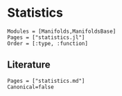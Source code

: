 # Statistics

```@autodocs
Modules = [Manifolds,ManifoldsBase]
Pages = ["statistics.jl"]
Order = [:type, :function]
```

## Literature

```@bibliography
Pages = ["statistics.md"]
Canonical=false
```